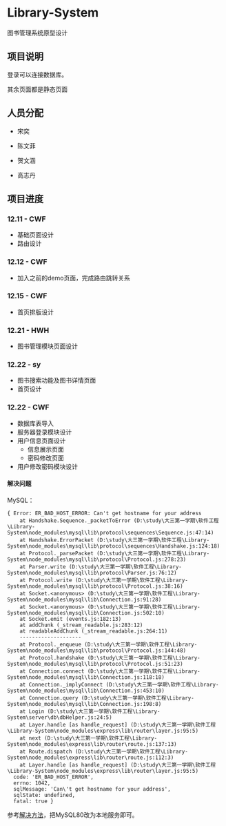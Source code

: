 # Library-System
图书管理系统原型设计

## 项目说明

登录可以连接数据库。

其余页面都是静态页面

## 人员分配

- 宋奕

- 陈文菲

- 贺文涵

- 高志丹

## 项目进度

### 12.11 - CWF

- 基础页面设计
- 路由设计

### 12.12 - CWF

- 加入之前的demo页面，完成路由跳转关系

### 12.15 - CWF

- 首页排版设计

### 12.21 - HWH

- 图书管理模块页面设计

### 12.22 - sy

- 图书搜索功能及图书详情页面
- 首页设计

### 12.22 - CWF

- 数据库表导入
- 服务器登录模块设计
- 用户信息页面设计
    + 信息展示页面
    + 密码修改页面
- 用户修改密码模块设计

#### 解决问题

MySQL：
```
{ Error: ER_BAD_HOST_ERROR: Can't get hostname for your address
    at Handshake.Sequence._packetToError (D:\study\大三第一学期\软件工程\Library-System\node_modules\mysql\lib\protocol\sequences\Sequence.js:47:14)
    at Handshake.ErrorPacket (D:\study\大三第一学期\软件工程\Library-System\node_modules\mysql\lib\protocol\sequences\Handshake.js:124:18)
    at Protocol._parsePacket (D:\study\大三第一学期\软件工程\Library-System\node_modules\mysql\lib\protocol\Protocol.js:278:23)
    at Parser.write (D:\study\大三第一学期\软件工程\Library-System\node_modules\mysql\lib\protocol\Parser.js:76:12)
    at Protocol.write (D:\study\大三第一学期\软件工程\Library-System\node_modules\mysql\lib\protocol\Protocol.js:38:16)
    at Socket.<anonymous> (D:\study\大三第一学期\软件工程\Library-System\node_modules\mysql\lib\Connection.js:91:28)
    at Socket.<anonymous> (D:\study\大三第一学期\软件工程\Library-System\node_modules\mysql\lib\Connection.js:502:10)
    at Socket.emit (events.js:182:13)
    at addChunk (_stream_readable.js:283:12)
    at readableAddChunk (_stream_readable.js:264:11)
    --------------------
    at Protocol._enqueue (D:\study\大三第一学期\软件工程\Library-System\node_modules\mysql\lib\protocol\Protocol.js:144:48)
    at Protocol.handshake (D:\study\大三第一学期\软件工程\Library-System\node_modules\mysql\lib\protocol\Protocol.js:51:23)
    at Connection.connect (D:\study\大三第一学期\软件工程\Library-System\node_modules\mysql\lib\Connection.js:118:18)
    at Connection._implyConnect (D:\study\大三第一学期\软件工程\Library-System\node_modules\mysql\lib\Connection.js:453:10)
    at Connection.query (D:\study\大三第一学期\软件工程\Library-System\node_modules\mysql\lib\Connection.js:198:8)
    at Login (D:\study\大三第一学期\软件工程\Library-System\server\db\dbHelper.js:24:5)
    at Layer.handle [as handle_request] (D:\study\大三第一学期\软件工程\Library-System\node_modules\express\lib\router\layer.js:95:5)
    at next (D:\study\大三第一学期\软件工程\Library-System\node_modules\express\lib\router\route.js:137:13)
    at Route.dispatch (D:\study\大三第一学期\软件工程\Library-System\node_modules\express\lib\router\route.js:112:3)
    at Layer.handle [as handle_request] (D:\study\大三第一学期\软件工程\Library-System\node_modules\express\lib\router\layer.js:95:5)
  code: 'ER_BAD_HOST_ERROR',
  errno: 1042,
  sqlMessage: 'Can\'t get hostname for your address',
  sqlState: undefined,
  fatal: true }
```

参考[解决方法](https://blog.csdn.net/zzti_erlie/article/details/53227343)，把MySQL80改为本地服务即可。

